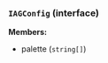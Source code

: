 <!-- INSERT GENERATED DOCS START -->

### `IAGConfig` (interface)

**Members:**

- palette (`string[]`)

<!-- INSERT GENERATED DOCS END -->
